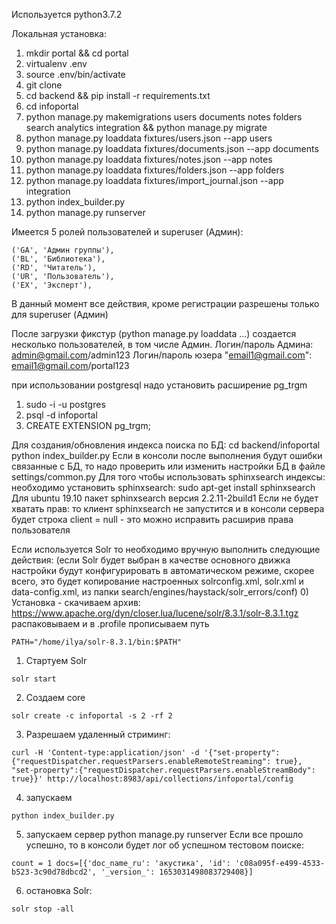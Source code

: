 
Используется python3.7.2

Локальная установка:

1. mkdir portal && cd portal
1. virtualenv .env
1. source .env/bin/activate
1. git clone
1. cd backend && pip install -r requirements.txt
1. cd infoportal
1. python manage.py makemigrations users documents notes folders search analytics integration && python manage.py migrate
1. python manage.py loaddata fixtures/users.json --app users
1. python manage.py loaddata fixtures/documents.json --app documents
1. python manage.py loaddata fixtures/notes.json --app notes
1. python manage.py loaddata fixtures/folders.json --app folders
1. python manage.py loaddata fixtures/import_journal.json --app integration
1. python index_builder.py
1. python manage.py runserver

Имеется 5 ролей пользователей и superuser (Админ):

    ('GA', 'Админ группы'),
    ('BL', 'Библиотека'),
    ('RD', 'Читатель'),
    ('UR', 'Пользователь'),
    ('EX', 'Эксперт'),

В данный момент все действия, кроме регистрации разрешены только для superuser (Админ)

После загрузки фикстур (python manage.py loaddata ...) создается несколько
пользователей, в том числе Админ. 
Логин/пароль Админа: admin@gmail.com/admin123
Логин/пароль юзера "email1@gmail.com": email1@gmail.com/portal123

при использовании postgresql надо установить расширение pg_trgm
1) sudo -i -u postgres
2) psql -d infoportal
3) CREATE EXTENSION pg_trgm;


Для создания/обновления индекса поиска по БД:
cd backend/infoportal
python index_builder.py
Если в консоли после выполнения будут ошибки связанные с БД, то надо проверить
или изменить настройки БД в файле settings/common.py
Для того чтобы использовать sphinxsearch индексы: необходимо установить sphinxsearch: sudo apt-get install sphinxsearch 
Для ubuntu 19.10 пакет sphinxsearch версия 2.2.11-2build1
Если не будет хватать прав: то клиент sphinxsearch не запустится и в консоли сервера будет строка client = null - это можно исправить расширив права пользователя

Если используется Solr то необходимо вручную выполнить следующие действия:
(если Solr будет выбран в качестве основного движка настройки будут конфигурировать в автоматическом режиме,
скорее всего, это будет копирование настроенных solrconfig.xml, solr.xml и data-config.xml,
 из папки search/engines/haystack/solr_errors/conf)
0) Установка - скачиваем архив: 
https://www.apache.org/dyn/closer.lua/lucene/solr/8.3.1/solr-8.3.1.tgz
распаковываем и в .profile прописываем путь
```
PATH="/home/ilya/solr-8.3.1/bin:$PATH"
```
1) Стартуем Solr
```
solr start
```
2) Создаем core
```
solr create -c infoportal -s 2 -rf 2
```
3) Разрешаем удаленный стриминг:
```
curl -H 'Content-type:application/json' -d '{"set-property": {"requestDispatcher.requestParsers.enableRemoteStreaming": true}, "set-property":{"requestDispatcher.requestParsers.enableStreamBody": true}}' http://localhost:8983/api/collections/infoportal/config
```

4) запускаем
```
python index_builder.py
```

5) запускаем сервер python manage.py runserver
Если все прошло успешно, то в консоли будет лог об успешном тестовом поиске:
```
count = 1 docs=[{'doc_name_ru': 'акустика', 'id': 'c08a095f-e499-4533-b523-3c90d78dbcd2', '_version_': 1653031498083729408}]
```

6) остановка Solr:
```
solr stop -all
```